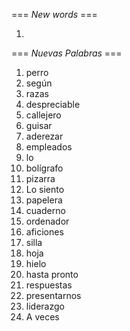 === *New words* ===

1.

=== *Nuevas Palabras* ===

1. perro
2. según
3. razas
4. despreciable
5. callejero
6. guisar
7. aderezar
8. empleados
9. lo
10. bolígrafo
11. pizarra
12. Lo siento
13. papelera
14. cuaderno
15. ordenador
16. aficiones
17. silla
18. hoja
19. hielo
20. hasta pronto
21. respuestas
22. presentarnos
23. liderazgo
24. A veces
